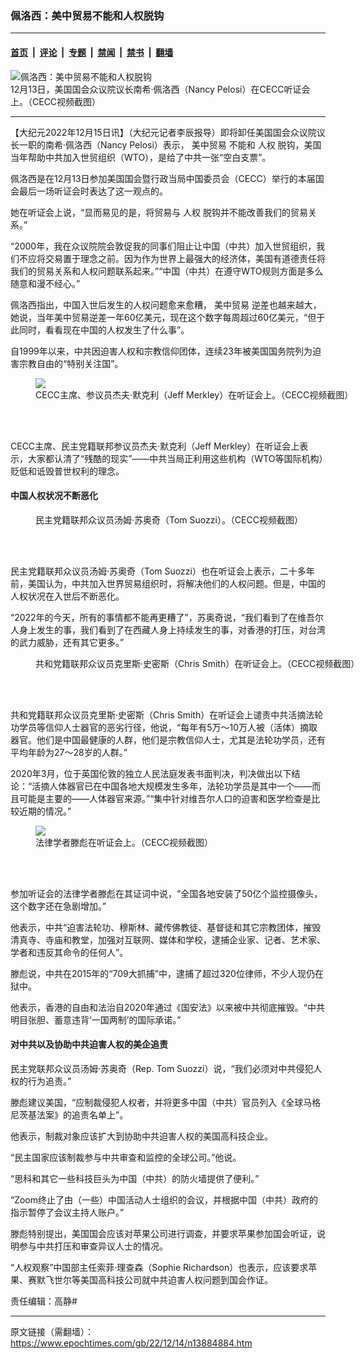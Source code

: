 ### 佩洛西：美中贸易不能和人权脱钩

---

#### [首页](../../../..?n13884884) &nbsp;|&nbsp; [评论](../../../../../epoch-comment?n13884884) &nbsp;|&nbsp; [专题](../../../../../epoch-special?n13884884) &nbsp;|&nbsp; [禁闻](../../../../../epoch-news?n13884884) &nbsp;|&nbsp; [禁书](../../../../../books?n13884884) &nbsp;|&nbsp; [翻墙](https://github.com/gfw-breaker/nogfw/blob/master/README.md?n13884884)


<div><img alt="佩洛西：美中贸易不能和人权脱钩" class="attachment-djy_600_400 size-djy_600_400 wp-post-image" src="https://i.epochtimes.com/assets/uploads/2022/12/id13884918-Screen-Shot-2022-12-14-at-2.51.13-PM.png"/>
<div class="caption">
 12月13日，美国国会众议院议长南希‧佩洛西（Nancy Pelosi）在CECC听证会上。（CECC视频截图）
</div></div><hr/><div class="post_content" id="artbody" itemprop="articleBody">
 <!-- article content begin -->
 <p>
  【大纪元2022年12月15日讯】（大纪元记者李辰报导）即将卸任美国国会众议院议长一职的南希‧佩洛西（Nancy Pelosi）表示，
  <ok href="https://www.epochtimes.com/gb/tag/%E7%BE%8E%E4%B8%AD%E8%B4%B8%E6%98%93.html">
   美中贸易
  </ok>
  不能和
  <ok href="https://www.epochtimes.com/gb/tag/%E4%BA%BA%E6%9D%83.html">
   人权
  </ok>
  脱钩，美国当年帮助中共加入世贸组织（WTO），是给了中共一张“空白支票”。
 </p>
 <p>
  佩洛西是在12月13日参加美国国会暨行政当局中国委员会（CECC）举行的本届国会最后一场听证会时表达了这一观点的。
 </p>
 <p>
  她在听证会上说，“显而易见的是，将贸易与
  <ok href="https://www.epochtimes.com/gb/tag/%E4%BA%BA%E6%9D%83.html">
   人权
  </ok>
  脱钩并不能改善我们的贸易关系。”
 </p>
 <p>
  “2000年，我在众议院院会敦促我的同事们阻止让中国（中共）加入世贸组织，我们不应将交易置于理念之前。因为作为世界上最强大的经济体，美国有道德责任将我们的贸易关系和人权问题联系起来。”“中国（中共）在遵守WTO规则方面是多么随意和漫不经心。”
 </p>
 <p>
  佩洛西指出，中国入世后发生的人权问题愈来愈糟，
  <ok href="https://www.epochtimes.com/gb/tag/%E7%BE%8E%E4%B8%AD%E8%B4%B8%E6%98%93.html">
   美中贸易
  </ok>
  逆差也越来越大，她说，当年美中贸易逆差一年60亿美元，现在这个数字每周超过60亿美元，“但于此同时，看看现在中国的人权发生了什么事”。
 </p>
 <p>
  自1999年以来，中共因迫害人权和宗教信仰团体，连续23年被美国国务院列为迫害宗教自由的“特别关注国”。
 </p>
 <figure class="wp-caption aligncenter" style="width: 541px">
  <ok href="https://i.epochtimes.com/assets/uploads/2022/12/id13884283-Screen-Shot-2022-12-13-at-9.28.24-PM.png" target="_blank">
   <img class="size-large" src="https://i.epochtimes.com/assets/uploads/2022/12/id13884283-Screen-Shot-2022-12-13-at-9.28.24-PM.png"/>
  </ok>
  <br/><figcaption class="wp-caption-text">
   CECC主席、参议员杰夫‧默克利（Jeff Merkley）在听证会上。（CECC视频截图）
  </figcaption><br/>
 </figure><br/>
 <p>
  CECC主席、民主党籍联邦参议员杰夫‧默克利（Jeff Merkley）在听证会上表示，大家都认清了“残酷的现实”——中共当局正利用这些机构（WTO等国际机构）贬低和诋毁普世权利的理念。
 </p>
 <h4>
  中国人权状况不断恶化
 </h4>
 <figure aria-describedby="caption-attachment-13884919" class="wp-caption aligncenter" id="attachment_13884919" style="width: 604px">
  <ok href="https://i.epochtimes.com/assets/uploads/2022/12/id13884919-Screen-Shot-2022-12-14-at-2.47.36-PM.png" target="_blank">
   <img alt="" class="size-full wp-image-13884919" src="https://i.epochtimes.com/assets/uploads/2022/12/id13884919-Screen-Shot-2022-12-14-at-2.47.36-PM.png"/>
  </ok>
  <br/><figcaption class="wp-caption-text" id="caption-attachment-13884919">
   民主党籍联邦众议员汤姆·苏奥奇（Tom Suozzi）。（CECC视频截图）
  </figcaption><br/>
 </figure><br/>
 <p>
  民主党籍联邦众议员汤姆·苏奥奇（Tom Suozzi）也在听证会上表示，二十多年前，美国认为，中共加入世界贸易组织时，将解决他们的人权问题。但是，中国的人权状况在入世后不断恶化。
 </p>
 <p>
  “2022年的今天，所有的事情都不能再更糟了”，苏奥奇说，“我们看到了在维吾尔人身上发生的事，我们看到了在西藏人身上持续发生的事，对香港的打压，对台湾的武力威胁，还有其它更多。”
 </p>
 <figure aria-describedby="caption-attachment-13884926" class="wp-caption aligncenter" id="attachment_13884926" style="width: 559px">
  <ok href="https://i.epochtimes.com/assets/uploads/2022/12/id13884926-Screen-Shot-2022-12-14-at-3.24.13-PM.png" target="_blank">
   <img alt="" class="size-full wp-image-13884926" src="https://i.epochtimes.com/assets/uploads/2022/12/id13884926-Screen-Shot-2022-12-14-at-3.24.13-PM.png"/>
  </ok>
  <br/><figcaption class="wp-caption-text" id="caption-attachment-13884926">
   共和党籍联邦众议员克里斯·史密斯（Chris Smith）在听证会上。（CECC视频截图）
  </figcaption><br/>
 </figure><br/>
 <p>
  共和党籍联邦众议员克里斯·史密斯（Chris Smith）在听证会上谴责中共活摘法轮功学员等信仰人士器官的恶劣行径，他说，“每年有5万～10万人被（活体）摘取器官。他们是中国最健康的人群，他们是宗教信仰人士，尤其是法轮功学员，还有平均年龄为27～28岁的人群。”
 </p>
 <p>
  2020年3月，位于英国伦敦的独立人民法庭发表书面判决，判决做出以下结论：“活摘人体器官已在中国各地大规模发生多年，法轮功学员是其中一个——而且可能是主要的——人体器官来源。”“集中针对维吾尔人口的迫害和医学检查是比较近期的情况。”
 </p>
 <figure class="wp-caption aligncenter" style="width: 584px">
  <ok href="https://i.epochtimes.com/assets/uploads/2022/12/id13884285-Screen-Shot-2022-12-13-at-9.29.04-PM.png" target="_blank">
   <img class="size-large" src="https://i.epochtimes.com/assets/uploads/2022/12/id13884285-Screen-Shot-2022-12-13-at-9.29.04-PM.png"/>
  </ok>
  <br/><figcaption class="wp-caption-text">
   法律学者滕彪在听证会上。（CECC视频截图）
  </figcaption><br/>
 </figure><br/>
 <p>
  参加听证会的法律学者滕彪在其证词中说，“全国各地安装了50亿个监控摄像头，这个数字还在急剧增加。”
 </p>
 <p>
  他表示，中共“迫害法轮功、穆斯林、藏传佛教徒、基督徒和其它宗教团体，摧毁清真寺、寺庙和教堂，加强对互联网、媒体和学校，逮捕企业家、记者、艺术家、学者和违反其命令的任何人”。
 </p>
 <p>
  滕彪说，中共在2015年的“709大抓捕”中，逮捕了超过320位律师，不少人现仍在狱中。
 </p>
 <p>
  他表示，香港的自由和法治自2020年通过《国安法》以来被中共彻底摧毁。“中共明目张胆、蓄意违背‘一国两制’的国际承诺。”
 </p>
 <h4>
  对中共以及协助中共迫害人权的美企追责
 </h4>
 <p>
  民主党联邦众议员汤姆·苏奥奇（Rep. Tom Suozzi）说，“我们必须对中共侵犯人权的行为追责。”
 </p>
 <p>
  滕彪建议美国，“应制裁侵犯人权者，并将更多中国（中共）官员列入《全球马格尼茨基法案》的追责名单上”。
 </p>
 <p>
  他表示，制裁对象应该扩大到协助中共迫害人权的美国高科技企业。
 </p>
 <p>
  “民主国家应该制裁参与中共审查和监控的全球公司。”他说。
 </p>
 <p>
  “思科和其它一些科技巨头为中国（中共）的防火墙提供了便利。”
 </p>
 <p>
  “Zoom终止了由（一些）中国活动人士组织的会议，并根据中国（中共）政府的指示暂停了会议主持人账户。”
 </p>
 <p>
  滕彪特别提出，美国国会应该对苹果公司进行调查，并要求苹果参加国会听证，说明参与中共打压和审查异议人士的情况。
 </p>
 <p>
  “人权观察”中国部主任索菲‧理查森（Sophie Richardson）也表示，应该要求苹果、赛默飞世尔等美国高科技公司就中共迫害人权问题到国会作证。
 </p>
 <p>
  责任编辑：高静#
 </p>
 <!-- article content end -->
 <div id="below_article_ad">
 </div>
</div>


---

原文链接（需翻墙）：https://www.epochtimes.com/gb/22/12/14/n13884884.htm
